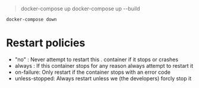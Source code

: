 > docker-compose up
> docker-compose up --build

```
docker-compose down
```

# Restart policies

- "no" : Never attempt to restart this . container if it stops or crashes
- always : If this container stops for any reason always attempt to restart it
- on-failure: Only restart if the container stops with an error code
- unless-stopped: Always restart unless we (the developers) forcly stop it
